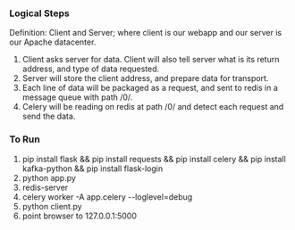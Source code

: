 ### Logical Steps
Definition: Client and Server; where client is our webapp and our server is our Apache datacenter.

1. Client asks server for data. Client will also tell server what is its return address, and type of data requested.
2. Server will store the client address, and prepare data for transport.
3. Each line of data will be packaged as a request, and sent to redis in a message queue with path /0/.
4. Celery will be reading on redis at path /0/ and detect each request and send the data. 

### To Run
1. pip install flask && pip install requests && pip install celery && pip install kafka-python && pip install flask-login
2. python app.py
3. redis-server
4. celery worker -A app.celery --loglevel=debug
5. python client.py
6. point browser to 127.0.0.1:5000
